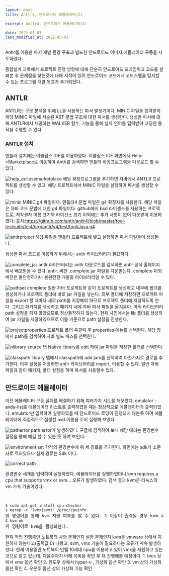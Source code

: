 ```yaml
---
layout: post
title: Antlr4, 안드로이드 에뮬레이터(2)

excerpt: Antlr4, 안드로이드 에뮬레이터(2)

date: 2022-05-03
last_modified_at: 2022-05-03
---
```

Antlr를 이용한 파서 개발 환경 구축과 빌드한 안드로이드 이미지 에뮬레이터 구동을 시도하였다.

종합설계 과목에서 프로젝트 진행 방향에 대해 단순히 안드로이드 프레임워크 코드를 살펴본 후 문제점을 찾는것에 대해 지적이 있어
안드로이드 코드에서 코드스멜을 탐지할 수 있는 프로그램 개발 목표가 추가되었다.

<H2>ANTLR</H2>
ANTLR는 구문 분석을 위해 LL을 사용하는 파서 발생기이다.
MINIC 파일을 입력받아 해당 MINIC 파일에 서술된 AST 문법 구조에 대한 파서를 생성한다.
생성한 파서에 대해 ANTLR에서 제공하는 WALKER 함수, 기능을 통해 실제 언어를 입력받아 코딩한 동작을 수행할 수 있다.

<H3>ANTLR 설치</H3>
앤틀러 설치에는 이클립스 IDE를 이용하였다.
이클립스 IDE 화면에서 Help->Marketplace로 이동하여 Antlr를 검색하면 앤틀러 확장프로그램을 다운로드 할 수 있다.

![help_eclipsemarketplace](https://user-images.githubusercontent.com/28878937/166268621-1fe6fe20-7c88-4a96-b7ce-976b54eff194.JPG)
해당 확장프로그램을 추가하면 자바에서 ANTLR 프로젝트를 생성할 수 있고, 해당 프로젝트에서 MINIC 파일을 실행하여 파서를 생성할 수 있다.

![minic](https://user-images.githubusercontent.com/28878937/166268896-019f23fe-a726-44c9-a9d0-7a14d168771a.JPG)
MINIC.g4 파일이다. 앤틀러4 문법 파일은 g4 확장자를 사용한다. 해당 파일은 자바 코드 문법에 대한 g4 파일이다.
github에서 bsd 라이센스를 사용하는 프로젝트로, 저작권자 이름 표기와 라이선스 표기 이외에는 추가 사항이 없어 다운받아 이용하였다.
출처:https://github.com/antlr/antlr4/blob/master/tool-testsuite/test/org/antlr/v4/test/tool/Java.g4

![antlrproject](https://user-images.githubusercontent.com/28878937/166268832-53c523ed-68fe-4bfb-8852-0e608c463ee6.JPG)
해당 파일을 앤틀러 프로젝트에 넣고 실행하면 파서 파일들이 생성된다.

생성한 파서 코드를 이용하기 위해서는 antlr 라이브러리가 필요하다. 

![complete_jar](https://user-images.githubusercontent.com/28878937/166269712-16dd3285-eaba-4167-9ea8-83fc9e898402.JPG)
antlr 라이브러리는 antlr 다운로드를 검색하면 antlr 공식 홈페이지에서 배포받을 수 있다.
antlr..버전..complete.jar 파일을 다운받는다. complete 이외 버전은 불안정하거나 불완전한 개발중 라이브러리일 수 있다.

![pathset complete](https://user-images.githubusercontent.com/28878937/166270169-94edae72-75fd-418b-a4d3-a28d4727808a.JPG)
일반 자바 프로젝트와 같이 프로젝트를 생성하고 내부에 폴더를 생성하거나 프로젝트 폴더에 바로 jar 파일을 넣는다. 
외부 폴더에 저장하면 프로젝트 파일을 export 할 때마다 새로 path를 지정해야 하므로 프로젝트 폴더에 저장하도록 한다.
그리고 패키지를 생성하고 패키지 내에 자바 파서 파일을 옮겨온다. 아직 라이브러리 path 설정을 하지 않았으므로 정상동작하지 않는다.
현재 사진에서는 lib 폴더를 생성하여 jar 파일을 저장하였으므로 이를 기준으로 path 설정을 진행한다.

![projectproperties](https://user-images.githubusercontent.com/28878937/166270461-056b8e3f-c9e7-4a29-8665-47079414f22e.JPG)
프로젝트 폴더 우클릭 후 properties 메뉴를 선택한다. 해당 창에서 path를 검색하여 자바 빌드 패스를 선택한다.

![nlibrary](https://user-images.githubusercontent.com/28878937/166270435-d90e96c1-2b70-44c1-86f3-79ccc87f756f.JPG)
source 탭 Native library를 edit 하여 jar 파일을 저장한 폴더를 선택한다.

![classpath](https://user-images.githubusercontent.com/28878937/166270551-2249682f-fb94-4332-80a7-77995d70fdf9.JPG)
library 탭에서 classpath에 add jars를 선택하여 마찬가지로 경로를 추가한다.
이후 설정을 저장하면 antlr 라이브러리를 import, 이용할 수 있다.
일반 자바 파일과 같이 패키지, 폴더 설정을 하여 파서를 사용할수 있다.

<H2>안드로이드 에뮬레이터</H2>
이전 에뮬레이터 구동 실패를 해결하기 위해 여러가지 시도를 해보았다.
emulator -avds-list로 에뮬레이터 리스트를 출력하였을 때는 정상적으로 에뮬레이터가 출력되었다.
emulator만 입력하여 실행하였을 때 안드로이드 로딩이 진행되지 않는듯 하여 에뮬레이터에 직접적으로 실행할 avd 이름을 주어 실행해 보았다.

![patherror](https://user-images.githubusercontent.com/28878937/166289164-5f96a7ac-1d92-44d7-9b35-6c443898db53.PNG)
path error가 발생하였다. 구글에 검색하여 보니 해당 에러는 환경변수 설정을 통해 해결 할 수 있는 듯 하여 보인다.

![environment set](https://user-images.githubusercontent.com/28878937/166289333-e5e5dc14-0251-437e-9276-8bfd34b05bce.PNG)
각각의 환경변수에 위 세 경로를 추가한다. 화면에는 sdk가 소문자로 적혀있으나 실제 경로는 Sdk 이다.

![correct path](https://user-images.githubusercontent.com/28878937/166289539-32c9c381-e1ed-4684-94e1-4c12b3e44880.PNG)

환경변수 세개를 입력하여 실행하였다. 에뮬레이터를 실행하였더니 kvm requires a cpu that supports vmx or svm... 오류가 발생하였다.
검색 결과 kvm은 리눅스의 vm 가속 기술이었다.

<br>
<pre>
<code>$ sudo apt-get install cpu-checker</code>
<code>$ egrep -c '(vmx|svm)' /proc/cpuinfo</code>
위 명령어를 통해 kvm 지원 여부를 알 수 있다. 1 이상이 출력될 경우 kvm 사용이 가능한 상태이다.
<code>$ kvm-ok</code>
위 명령어로 kvm을 활성화한다.
</pre>
현재 작업 진행중인 노트북의 사양 문제인지 설정 문제인지 kvm을 vmware 상에서 지원하지 않는다고(출력값 0) 나왔고, svm, vmx 기술이 필요하다는 오류가 계속 발생하였다.
현재 이용중인 노트북이 인텔 10세대 cpu을 이용하고 있어 vmx을 지원하고 있는것으로 알고 있는데, 다음주까지 아래 목록을 확인 후 재 진행해볼 예정이다.
1. bios 상에서 vmx 옵션 확인
2. 윈도우 상에서 hyper-v , 가상화 옵션 확안
3. vm 상의 가상화 옵션 확인
4. 우분투 옵션 상의 가상화 기능 확인





